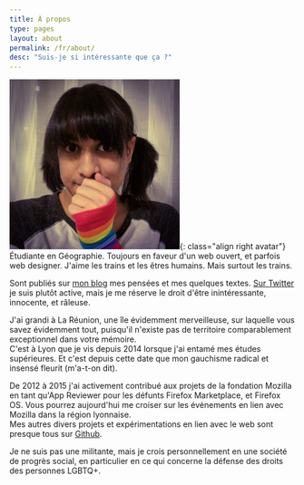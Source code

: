 ```yaml
---
title: À propos
type: pages
layout: about
permalink: /fr/about/
desc: "Suis-je si intéressante que ça ?"
---
```

![Ma tête toute fière. Ou quelque chose du genre.](/images/layout/logos/pride-look-v2-300px.png){: class="align right avatar"} Étudiante en Géographie. Toujours en faveur d'un web ouvert, et parfois web designer. J'aime les trains et les êtres humains. Mais surtout les trains.

Sont publiés sur [mon blog](/fr/archive) mes pensées et mes quelques textes. [Sur Twitter](https://twitter.com/Nildeala) je suis plutôt active, mais je me réserve le droit d'être inintéressante, innocente, et râleuse.

J'ai grandi à La Réunion, une île évidemment merveilleuse, sur laquelle vous savez évidemment tout, puisqu'il n'existe pas de territoire comparablement exceptionnel dans votre mémoire.  
C'est à Lyon que je vis depuis 2014 lorsque j'ai entamé mes études supérieures. Et c'est depuis cette date que mon gauchisme radical et insensé fleurit (m'a-t-on dit).  

De 2012 à 2015 j'ai activement contribué aux projets de la fondation Mozilla en tant qu'App Reviewer pour les défunts Firefox Marketplace, et Firefox OS. Vous pourrez aujourd'hui me croiser sur les événements en lien avec Mozilla dans la région lyonnaise.  
Mes autres divers projets et expérimentations en lien avec le web sont presque tous sur [Github](https://github.com/Nildeala).

Je ne suis pas une militante, mais je crois personnellement en une société de progrès social, en particulier en ce qui concerne la défense des droits des personnes LGBTQ+.
